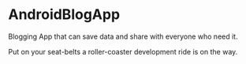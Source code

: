 # AndroidBlogApp
Blogging App that can save data and share with everyone who need it.

Put on your seat-belts a roller-coaster development ride is on the way.